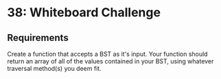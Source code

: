 38: Whiteboard Challenge
===

## Requirements
Create a function that accepts a BST as it's input.  Your function should return an array of all of the values contained in your BST, using whatever traversal method(s) you deem fit.